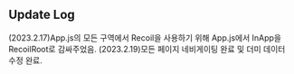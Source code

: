 ## Update Log

(2023.2.17)App.js의 모든 구역에서 Recoil을 사용하기 위해 App.js에서 InApp을 RecoilRoot로 감싸주었음.
(2023.2.19)모든 페이지 네비게이팅 완료 및 더미 데이터 수정 완료.
